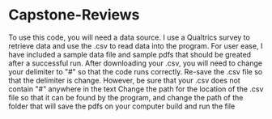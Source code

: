# Capstone-Reviews

To use this code, you will need a data source. I use a Qualtrics survey to retrieve data and use the .csv to read data into the program. 
  For user ease, I have included a sample data file and sample pdfs that should be greated after a successful run.
After downloading your .csv, you will need to change your delimiter to "#" so that the code runs correctly. Re-save the .csv file so that the delimiter is change.
  However, be sure that your .csv does not contain "#" anywhere in the text
Change the path for the location of the .csv file so that it can be found by the program, and change the path of the folder that will save the pdfs on your computer
build and run the file
